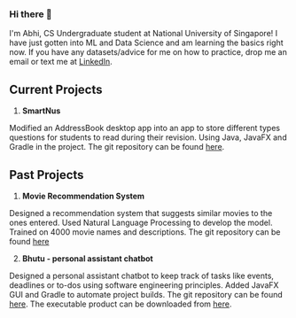### Hi there 👋

<!--
**Agentum07/Agentum07** is a ✨ _special_ ✨ repository because its `README.md` (this file) appears on your GitHub profile.

Here are some ideas to get you started:

- 🔭 I’m currently working on ...
- 🌱 I’m currently learning ...
- 👯 I’m looking to collaborate on ...
- 🤔 I’m looking for help with ...
- 💬 Ask me about ...
- 📫 How to reach me: ...
- 😄 Pronouns: ...
- ⚡ Fun fact: ...
-->

I'm Abhi, CS Undergraduate student at National University of Singapore! I have just gotten into ML and Data Science and am learning the basics right now.
If you have any datasets/advice for me on how to practice, drop me an email or text me at [LinkedIn](https://www.linkedin.com/in/abhishek-gupta-944149198/).

## Current Projects
1. **SmartNus**

Modified an AddressBook desktop app into an app to store different types questions for students to read during their revision. Using Java, JavaFX and Gradle in the project. The git repository can be found [here](https://github.com/AY2122S1-CS2103T-F12-1/tp).

## Past Projects

1. **Movie Recommendation System**

Designed a recommendation system that suggests similar movies to the ones entered. Used Natural Language Processing to develop the model. Trained on 4000 movie names and descriptions. The git repository can be found [here](https://github.com/Agentum07/movie-recommendation-system)

2. **Bhutu - personal assistant chatbot**

Designed a personal assistant chatbot to keep track of tasks like events, deadlines or to-dos using software engineering principles. Added JavaFX GUI and Gradle to automate project builds. The git repository can be found [here](https://github.com/Agentum07/ip). The executable product can be downloaded from [here](https://github.com/Agentum07/ip/releases/tag/A-Release).
